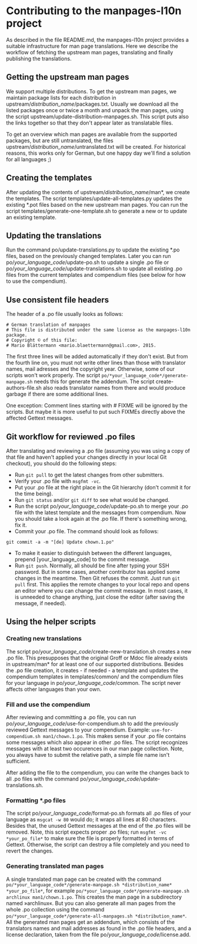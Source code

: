 # Contributing to the manpages-l10n project

As described in the file README.md, the manpages-l10n project provides a
suitable infrastructure for man page translations. Here we describe the
workflow of fetching the upstream man pages, translating and finally publishing
the translations.


## Getting the upstream man pages

We support multiple distributions. To get the upstream man pages, we maintain
package lists for each distribution in
upstream/*distribution_name*/packages.txt. Usually we download all the listed
packages once or twice a month and unpack the man pages, using the script
upstream/update-distribution-manpages.sh. This script puts also the links
together so that they don't appear later as translatable files.

To get an overview which man pages are available from the supported packages,
but are still untranslated, the files
upstream/*distribution_name*/untranslated.txt will be created. For historical
reasons, this works only for German, but one happy day we'll find a solution for
all languages ;)


## Creating the templates

After updating the contents of upstream/*distribution_name*/man*, we create the
templates. The script templates/update-all-templates.py updates the existing
\*.pot files based on the new upstream man pages. You can run the script
templates/generate-one-template.sh to generate a new or to update an existing
template.


## Updating the translations

Run the command po/update-translations.py to update the existing \*.po files,
based on the previously changed templates. Later you can run
po/*your_language_code*/update-po.sh to update a single .po file or
po/*your_language_code*/update-translations.sh to update all existing .po files
from the current templates and compendium files (see below for how to use the
compendium).


## Use consistent file headers

The header of a .po file usually looks as follows:

~~~
# German translation of manpages
# This file is distributed under the same license as the manpages-l10n package.
# Copyright © of this file:
# Mario Blättermann <mario.blaettermann@gmail.com>, 2015.
~~~

The first three lines will be added automatically if they don't exist. But from
the fourth line on, you must not write other lines than those with translator
names, mail adresses and the copyright year. Otherwise, some of our scripts
won't work properly. The script `po/*your_language_code*/generate-manpage.sh`
needs this for generate the addendum. The script create-authors-file.sh also
reads translator names from there and would produce garbage if there are some
additional lines.

One exception: Comment lines starting with # FIXME will be ignored by the
scripts. But maybe it is more useful to put such FIXMEs directly above the
affected Gettext messages.


## Git workflow for reviewed .po files

After translating and reviewing a .po file (assuming you was using a copy of
that file and haven't applied your changes directly in your local Git checkout),
you should do the following steps:

* Run `git pull` to get the latest changes from other submitters.
* Verify your .po file with `msgfmt -vc`.
* Put your .po file at the right place in the Git hierarchy (don't commit it for
  the time being).
* Run `git status` and/or `git diff` to see what would be changed.
* Run the script po/*your_language_code*/update-po.sh to merge your .po file
  with the latest template and the messages from compendium. Now you should take
  a look again at the .po file. If there's something wrong, fix it.
* Commit your .po file. The command should look as follows:

~~~
git commit -a -m "[de] Update chown.1.po"
~~~

* To make it easier to distinguish between the different languages, prepend
  [your_language_code] to the commit message.
* Run `git push`. Normally, all should be fine after typing your SSH password.
  But in some cases, another contributor has applied some changes in the
  meantime. Then Git refuses the commit. Just run `git pull` first. This applies
  the remote changes to your local repo and opens an editor where you can change
  the commit message. In most cases, it is unneeded to change anything, just
  close the editor (after saving the message, if needed).
  
  
## Using the helper scripts

### Creating new translations

The script po/*your_language_code*/create-new-translation.sh creates a new .po
file. This presupposes that the original Groff or Mdoc file already exists in
upstream/man\* for at least one of our supported distributions. Besides the .po file
creation, it creates - if needed - a template and updates the compendium
templates in templates/common/ and the compendium files for your language in
po/*your_language_code*/common. The script never affects other languages than
your own.


### Fill and use the compendium

After reviewing and committing a .po file, you can run
po/*your_language_code*/use-for-compendium.sh to add the previously reviewed
Gettext messages to your compendium. Example:
`use-for-compendium.sh man1/chown.1.po`. This makes sense if your .po file
contains some messages which also appear in other .po files. The script
recognizes messages with at least two occurences in our man page collection.
Note, you always have to submit the relative path, a simple file name isn't
sufficient.

After adding the file to the compendium, you can write the changes back to all
.po files with the command po/*your_language_code*/update-translations.sh.


### Formatting \*.po files

The script po/*your_language_code*/format-po.sh formats all .po files of your
language as `msgcat -w 80` would do; it wraps all lines at 80 characters.
Besides that, the unused Gettext messages at the end of the .po files will be
removed. Note, this script expects proper .po files; run
`msgfmt -vc *your_po_file*` to make sure the file is properly formatted in terms
of Gettext. Otherwise, the script can destroy a file completely and you need to
revert the changes.


### Generating translated man pages

A single translated man page can be created with the command
`po/*your_language_code*/generate-manpage.sh *distribution_name* *your_po_file*`,
for example `po/*your_language_code*/generate-manpage.sh archlinux man1/chown.1.po`.
This creates the man page in a subdirectory named »archlinux«. But you can also
generate all man pages from the whole .po collection using the command
`po/*your_language_code*/generate-all-manpages.sh *distribution_name*`. All the
generated man pages get an addendum, which consists of the translators names and
mail addresses as found in the .po file headers, and a license declaration,
taken from the file po/*your_language_code*/license.add.

